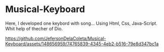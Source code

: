 # Musical-Keyboard

Here, I developed one keybord with song... Using Html, Css, Java-Script. Whit help of thecher of Dio.






https://github.com/JefersonDelaColeta/Musical-Keyboard/assets/148656959/74765839-4345-4eb2-b516-79e8d347bc1a

